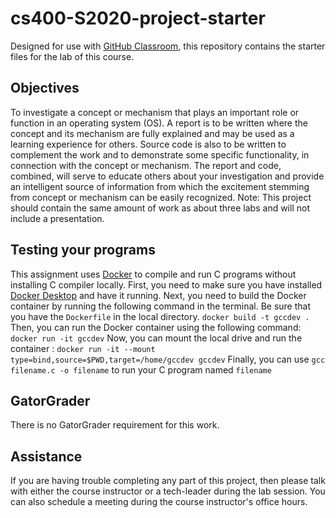 
# cs400-S2020-project-starter

Designed for use with [GitHub Classroom](https://classroom.github.com/), this repository contains the starter files for the lab of this course.

## Objectives
To investigate a concept or mechanism that plays an important role or function in an operating system (OS). A report is to be written where the concept and its mechanism are fully explained and may be used as a learning experience for others. Source code is also to be written to complement the work and to demonstrate some specific functionality, in connection with the concept or mechanism. The report and code, combined, will serve to educate others about your investigation and provide an intelligent source of information from which the excitement stemming from concept or mechanism can be easily recognized. Note: This project should contain the same amount of work as about three labs and will not include a presentation.

## Testing your programs
This assignment uses [Docker](https://www.docker.com) to compile and run C programs without installing C compiler locally.
First, you need to make sure you have installed [Docker
Desktop](https://www.docker.com/products/docker-desktop) and have it running.
Next, you need to build the Docker container by running the following command in the terminal. Be sure that you have the ```Dockerfile``` in the local directory.
`docker build -t gccdev .`
Then, you can run the Docker container using the following command:
`docker run -it gccdev`
Now, you can mount the local drive and run the container :
`docker run -it --mount type=bind,source=$PWD,target=/home/gccdev gccdev`
Finally, you can use `gcc filename.c -o filename` to run your C program named `filename`

## GatorGrader
There is no GatorGrader requirement for this work. 


## Assistance

If you are having trouble completing any part of this project, then please talk with either the course instructor or a tech-leader during the lab session. You can also schedule a meeting during the course instructor's office hours.
